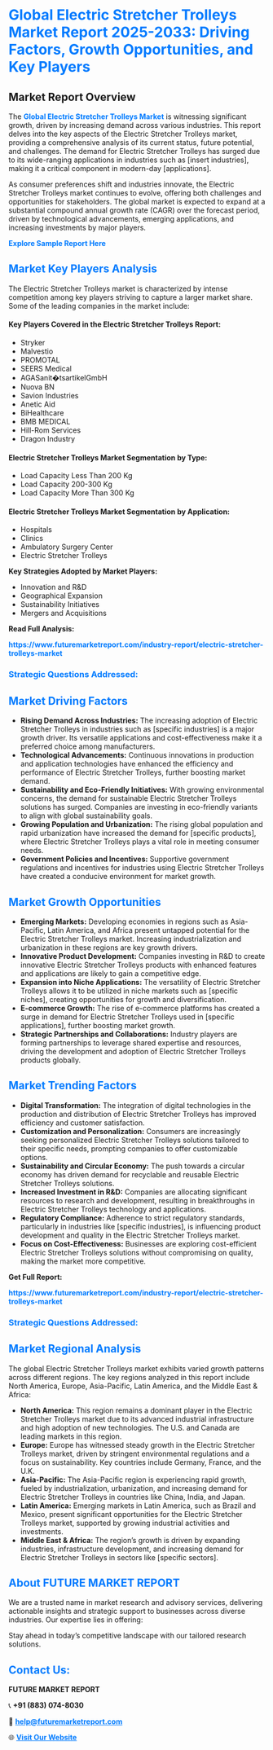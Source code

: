 <h1 style="color: #007BFF;">Global Electric Stretcher Trolleys Market Report 2025-2033: Driving Factors, Growth Opportunities, and Key Players</h1>

<section id="overview">
<h2>Market Report Overview</h2>
<p>The <a href="https://www.futuremarketreport.com/industry-report/electric-stretcher-trolleys-market" style="color: #007BFF; text-decoration: none;"><strong>Global Electric Stretcher Trolleys Market</strong></a> is witnessing significant growth, driven by increasing demand across various industries. This report delves into the key aspects of the Electric Stretcher Trolleys market, providing a comprehensive analysis of its current status, future potential, and challenges. The demand for Electric Stretcher Trolleys has surged due to its wide-ranging applications in industries such as [insert industries], making it a critical component in modern-day [applications].</p>
<p>As consumer preferences shift and industries innovate, the Electric Stretcher Trolleys market continues to evolve, offering both challenges and opportunities for stakeholders. The global market is expected to expand at a substantial compound annual growth rate (CAGR) over the forecast period, driven by technological advancements, emerging applications, and increasing investments by major players.</p>
</section>

<section id="overview">
<p><a href="https://www.futuremarketreport.com/request-sample/reportId=126855" style="color: #007BFF; text-decoration: none;"><strong>Explore Sample Report Here</strong></a></p>
</section>

<section id="key-players">
<h2 style="color: #007BFF;">Market Key Players Analysis</h2>
<p>The Electric Stretcher Trolleys market is characterized by intense competition among key players striving to capture a larger market share. Some of the leading companies in the market include:</p>
<h4>Key Players Covered in the Electric Stretcher Trolleys Report:</h4>
<ul><li>Stryker</li><li>Malvestio</li><li>PROMOTAL</li><li>SEERS Medical</li><li>AGASanit�tsartikelGmbH</li><li>Nuova BN</li><li>Savion Industries</li><li>Anetic Aid</li><li>BiHealthcare</li><li>BMB MEDICAL</li><li>Hill-Rom Services</li><li>Dragon Industry</li></ul>
<h4>Electric Stretcher Trolleys Market Segmentation by Type:</h4>
<ul><li>Load Capacity Less Than 200 Kg</li><li>Load Capacity 200-300 Kg</li><li>Load Capacity More Than 300 Kg</li></ul>

<h4>Electric Stretcher Trolleys Market Segmentation by Application:</h4>
<ul><li>Hospitals</li><li>Clinics</li><li>Ambulatory Surgery Center</li><li>Electric Stretcher Trolleys</li></ul>
<p><strong>Key Strategies Adopted by Market Players:</strong></p>
<ul>
<li>Innovation and R&D</li>
<li>Geographical Expansion</li>
<li>Sustainability Initiatives</li>
<li>Mergers and Acquisitions</li>
</ul>
</section>

<section>
<p><strong>Read Full Analysis: </strong></p><a href="https://www.futuremarketreport.com/industry-report/electric-stretcher-trolleys-market" style="color: #007BFF; text-decoration: none;"><strong>https://www.futuremarketreport.com/industry-report/electric-stretcher-trolleys-market</strong></a>
<h3 style="color: #007BFF;">Strategic Questions Addressed:</h3>
</section>

<section id="driving-factors">
<h2 style="color: #007BFF;">Market Driving Factors</h2>
<ul>
<li><strong>Rising Demand Across Industries:</strong> The increasing adoption of Electric Stretcher Trolleys in industries such as [specific industries] is a major growth driver. Its versatile applications and cost-effectiveness make it a preferred choice among manufacturers.</li>
<li><strong>Technological Advancements:</strong> Continuous innovations in production and application technologies have enhanced the efficiency and performance of Electric Stretcher Trolleys, further boosting market demand.</li>
<li><strong>Sustainability and Eco-Friendly Initiatives:</strong> With growing environmental concerns, the demand for sustainable Electric Stretcher Trolleys solutions has surged. Companies are investing in eco-friendly variants to align with global sustainability goals.</li>
<li><strong>Growing Population and Urbanization:</strong> The rising global population and rapid urbanization have increased the demand for [specific products], where Electric Stretcher Trolleys plays a vital role in meeting consumer needs.</li>
<li><strong>Government Policies and Incentives:</strong> Supportive government regulations and incentives for industries using Electric Stretcher Trolleys have created a conducive environment for market growth.</li>
</ul>
</section>

<section id="growth-opportunities">
<h2 style="color: #007BFF;">Market Growth Opportunities</h2>
<ul>
<li><strong>Emerging Markets:</strong> Developing economies in regions such as Asia-Pacific, Latin America, and Africa present untapped potential for the Electric Stretcher Trolleys market. Increasing industrialization and urbanization in these regions are key growth drivers.</li>
<li><strong>Innovative Product Development:</strong> Companies investing in R&D to create innovative Electric Stretcher Trolleys products with enhanced features and applications are likely to gain a competitive edge.</li>
<li><strong>Expansion into Niche Applications:</strong> The versatility of Electric Stretcher Trolleys allows it to be utilized in niche markets such as [specific niches], creating opportunities for growth and diversification.</li>
<li><strong>E-commerce Growth:</strong> The rise of e-commerce platforms has created a surge in demand for Electric Stretcher Trolleys used in [specific applications], further boosting market growth.</li>
<li><strong>Strategic Partnerships and Collaborations:</strong> Industry players are forming partnerships to leverage shared expertise and resources, driving the development and adoption of Electric Stretcher Trolleys products globally.</li>
</ul>
</section>

<section id="trending-factors">
<h2 style="color: #007BFF;">Market Trending Factors</h2>
<ul>
<li><strong>Digital Transformation:</strong> The integration of digital technologies in the production and distribution of Electric Stretcher Trolleys has improved efficiency and customer satisfaction.</li>
<li><strong>Customization and Personalization:</strong> Consumers are increasingly seeking personalized Electric Stretcher Trolleys solutions tailored to their specific needs, prompting companies to offer customizable options.</li>
<li><strong>Sustainability and Circular Economy:</strong> The push towards a circular economy has driven demand for recyclable and reusable Electric Stretcher Trolleys solutions.</li>
<li><strong>Increased Investment in R&D:</strong> Companies are allocating significant resources to research and development, resulting in breakthroughs in Electric Stretcher Trolleys technology and applications.</li>
<li><strong>Regulatory Compliance:</strong> Adherence to strict regulatory standards, particularly in industries like [specific industries], is influencing product development and quality in the Electric Stretcher Trolleys market.</li>
<li><strong>Focus on Cost-Effectiveness:</strong> Businesses are exploring cost-efficient Electric Stretcher Trolleys solutions without compromising on quality, making the market more competitive.</li>
</ul>
</section>

<section>
<p><strong>Get Full Report: </strong></p><a href="https://www.futuremarketreport.com/industry-report/electric-stretcher-trolleys-market" style="color: #007BFF; text-decoration: none;"><strong>https://www.futuremarketreport.com/industry-report/electric-stretcher-trolleys-market</strong></a>
<h3 style="color: #007BFF;">Strategic Questions Addressed:</h3>
</section>


<section id="regional-analysis">
<h2 style="color: #007BFF;">Market Regional Analysis</h2>
<p>The global Electric Stretcher Trolleys market exhibits varied growth patterns across different regions. The key regions analyzed in this report include North America, Europe, Asia-Pacific, Latin America, and the Middle East & Africa:</p>
<ul>
<li><strong>North America:</strong> This region remains a dominant player in the Electric Stretcher Trolleys market due to its advanced industrial infrastructure and high adoption of new technologies. The U.S. and Canada are leading markets in this region.</li>
<li><strong>Europe:</strong> Europe has witnessed steady growth in the Electric Stretcher Trolleys market, driven by stringent environmental regulations and a focus on sustainability. Key countries include Germany, France, and the U.K.</li>
<li><strong>Asia-Pacific:</strong> The Asia-Pacific region is experiencing rapid growth, fueled by industrialization, urbanization, and increasing demand for Electric Stretcher Trolleys in countries like China, India, and Japan.</li>
<li><strong>Latin America:</strong> Emerging markets in Latin America, such as Brazil and Mexico, present significant opportunities for the Electric Stretcher Trolleys market, supported by growing industrial activities and investments.</li>
<li><strong>Middle East & Africa:</strong> The region’s growth is driven by expanding industries, infrastructure development, and increasing demand for Electric Stretcher Trolleys in sectors like [specific sectors].</li>
</ul>
</section>

<footer>
<h2 style="color: #007BFF;">About FUTURE MARKET REPORT</h2>
<p>We are a trusted name in market research and advisory services, delivering actionable insights and strategic support to businesses across diverse industries. Our expertise lies in offering:</p>

<p>Stay ahead in today’s competitive landscape with our tailored research solutions.</p>

<h2 style="color: #007BFF;">Contact Us:</h2>
<p><strong>FUTURE MARKET REPORT</strong></p>
<p>📞 <strong>+91 (883) 074-8030</strong></p>
<p>📧 <strong><a href="mailto:help@futuremarketreport.com" style="color: #007BFF;">help@futuremarketreport.com</a></strong></p>
<p>🌐 <strong><a href="https://www.futuremarketreport.com/" style="color: #007BFF;">Visit Our Website</a></strong></p>
</footer>